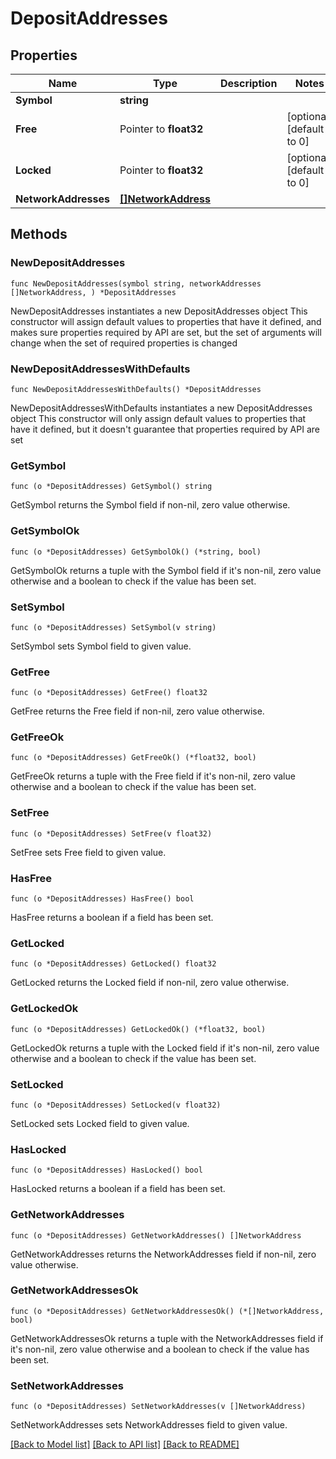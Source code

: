 # DepositAddresses

## Properties

Name | Type | Description | Notes
------------ | ------------- | ------------- | -------------
**Symbol** | **string** |  | 
**Free** | Pointer to **float32** |  | [optional] [default to 0]
**Locked** | Pointer to **float32** |  | [optional] [default to 0]
**NetworkAddresses** | [**[]NetworkAddress**](NetworkAddress.md) |  | 

## Methods

### NewDepositAddresses

`func NewDepositAddresses(symbol string, networkAddresses []NetworkAddress, ) *DepositAddresses`

NewDepositAddresses instantiates a new DepositAddresses object
This constructor will assign default values to properties that have it defined,
and makes sure properties required by API are set, but the set of arguments
will change when the set of required properties is changed

### NewDepositAddressesWithDefaults

`func NewDepositAddressesWithDefaults() *DepositAddresses`

NewDepositAddressesWithDefaults instantiates a new DepositAddresses object
This constructor will only assign default values to properties that have it defined,
but it doesn't guarantee that properties required by API are set

### GetSymbol

`func (o *DepositAddresses) GetSymbol() string`

GetSymbol returns the Symbol field if non-nil, zero value otherwise.

### GetSymbolOk

`func (o *DepositAddresses) GetSymbolOk() (*string, bool)`

GetSymbolOk returns a tuple with the Symbol field if it's non-nil, zero value otherwise
and a boolean to check if the value has been set.

### SetSymbol

`func (o *DepositAddresses) SetSymbol(v string)`

SetSymbol sets Symbol field to given value.


### GetFree

`func (o *DepositAddresses) GetFree() float32`

GetFree returns the Free field if non-nil, zero value otherwise.

### GetFreeOk

`func (o *DepositAddresses) GetFreeOk() (*float32, bool)`

GetFreeOk returns a tuple with the Free field if it's non-nil, zero value otherwise
and a boolean to check if the value has been set.

### SetFree

`func (o *DepositAddresses) SetFree(v float32)`

SetFree sets Free field to given value.

### HasFree

`func (o *DepositAddresses) HasFree() bool`

HasFree returns a boolean if a field has been set.

### GetLocked

`func (o *DepositAddresses) GetLocked() float32`

GetLocked returns the Locked field if non-nil, zero value otherwise.

### GetLockedOk

`func (o *DepositAddresses) GetLockedOk() (*float32, bool)`

GetLockedOk returns a tuple with the Locked field if it's non-nil, zero value otherwise
and a boolean to check if the value has been set.

### SetLocked

`func (o *DepositAddresses) SetLocked(v float32)`

SetLocked sets Locked field to given value.

### HasLocked

`func (o *DepositAddresses) HasLocked() bool`

HasLocked returns a boolean if a field has been set.

### GetNetworkAddresses

`func (o *DepositAddresses) GetNetworkAddresses() []NetworkAddress`

GetNetworkAddresses returns the NetworkAddresses field if non-nil, zero value otherwise.

### GetNetworkAddressesOk

`func (o *DepositAddresses) GetNetworkAddressesOk() (*[]NetworkAddress, bool)`

GetNetworkAddressesOk returns a tuple with the NetworkAddresses field if it's non-nil, zero value otherwise
and a boolean to check if the value has been set.

### SetNetworkAddresses

`func (o *DepositAddresses) SetNetworkAddresses(v []NetworkAddress)`

SetNetworkAddresses sets NetworkAddresses field to given value.



[[Back to Model list]](../README.md#documentation-for-models) [[Back to API list]](../README.md#documentation-for-api-endpoints) [[Back to README]](../README.md)


